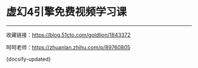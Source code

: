 # 虚幻4引擎免费视频学习课

---

收藏链接：https://blog.51cto.com/goldlion/1843372

呵呵老师：https://zhuanlan.zhihu.com/p/89760805



{docsify-updated}